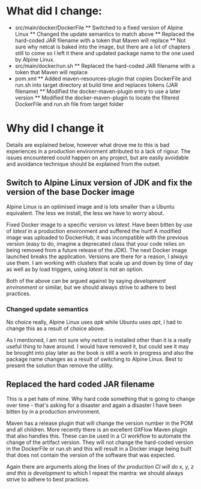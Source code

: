 
# What did I change:

* src/main/docker/DockerFile
** Switched to a fixed version of Alpine Linux
** Changed the update semantics to match above
** Replaced the hard-coded JAR filename with a token that Maven will replace
** Not sure why netcat is baked into the image, but there are a lot of chapters still to come so I left it there and updated package name to the one used by Alpine Linux.
* src/main/docker/run.sh
** Replaced the hard-coded JAR filename with a token that Maven will replace
* pom.xml
** Added maven-resources-plugin that copies DockerFile and run.sh into target directory at build time and replaces tokens (JAR filename)
** Modified the docker-maven-plugin entry to use a later version
** Modified the docker-maven-plugin to locate the filtered DockerFile and run.sh file from target folder

# Why did I change it
Details are explained below, however what drove me to this is bad experiences in a production environment attributed to a lack of rigour. The issues encountered could happen on any project, but are easily avoidable and avoidance technique should be explained from the outset. 

## Switch to Alpine Linux version of JDK and fix the version of the base Docker image
Alpine Linux is an optimised image and is lots smaller than a Ubuntu equivalent. The less we install, the less we have to worry about.

Fixed Docker image to a specific version vs _latest_. Have been bitten by use of _latest_ in a production environment and suffered the hurt! A modified image was uploaded to DockerHub, it was incompatible with the previous version (easy to do, imagine a deprecated class that your code relies on being removed from a future release of the JDK). The next Docker image launched breaks the application. Versions are there for a reason, I always use them. I am working with clusters that scale up and down by time of day as well as by load triggers, using _latest_ is not an option.

Both of the above can be argued against by saying _development environment_ or similar, but we should always strive to adhere to best practices.

### Changed update semantics
No choice really, Alpine Linux uses _apk_ while Ubuntu uses _apt_, I had to change this as a result of choice above.

As I mentioned, I am not sure why _netcat_ is installed other than it is a really useful thing to have around. I would have removed it, but could see it may be brought into play later as the book is still a work in progress and also the package name changes as a result of switching to Alpine Linux. Best to present the solution than remove the utility.

## Replaced the hard coded JAR filename
This is a pet hate of mine. Why hard code something that is going to change over time - that's asking for a disaster and again a disaster I have been bitten by in a production environment.

Maven has a release plugin that will change the version number in the POM and all children. More recently there is an excellent GitFlow Maven plugin that also handles this. These can be used in a CI workflow to automate the change of the artifact version. They will not change the hard-coded version in the DockerFile or run.sh and this will result in a Docker image being built that does not contain the version of the software that was expected.

Again there are arguments along the lines of _the production CI will do x, y, z and this is development_ to which I repeat the mantra: we should always strive to adhere to best practices.

